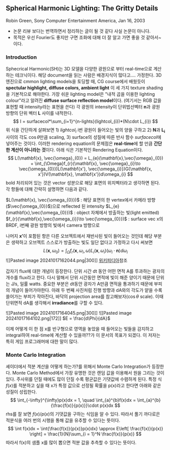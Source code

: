 
## Spherical Harmonic Lighting: The Gritty Details
Robin Green, Sony Computer Entertainment America, Jan 16, 2003

- 논문 리뷰 보다는 번역하면서 정리하는 글이 될 것 같다 사실 논문이 아니다.
- 목적은 우선 Fourier도 좋지만 구면 조화에 대해 더 잘 알고 가면 좋을 것 같아서~이다.

### Introduction

Sphecrical Harmonic(SH)는 3D 모델을 다양한 광원으로 부터 real-time으로 계산하는 테크닉이다. 해당 document을 읽는 사람은 배경지식이 많다고.... 가정한다. 3D 엔진으로 cmmon lighting models을 토딩할 때, CG course에서 배웠듯이 **spectular highlight, diffuse colors, ambient light** 이 세 가지 texture shading을 기본적으로 해야한다. 가장 쉬운 lighting model은 "내적 곱을 이용한 lighting colour"라고 알려진 **diffuse surface reflection model**이다. (여기서는 RGB 값을 표현할 때 intensity라는 표현을 쓴다) 각 광원의 intensity이 단위법선벡터 $\mathbf{n}$과 광원 방향의 단위 벡터 $\mathbf{L}$ 사이를 내적한다.
$$
I = surfacecol*\sum_{i=1}^{n-lights}(lightcol_{i})*(N\cdot L_{i})
$$
위 식을 간단하게 살펴보면 1) $lightcol_{i}$ i번 광원이 들어오는 빛의 양을 구하고 2) $\mathbf{N}$과 $\mathbf{L_{i}}$ 사이의 각도 $\cos \theta$만큼 scaling, 3) surface의 성질에 따른 반사 함수 $surfacecol$에 넣어주는 것이다. 이러한 rendering equation의 문제점은 **real-time**에 할 만큼 **간단한 계산이 아니라는 것**이다. 아래 식은 기본적인 Rendering Equation이다.
$$
L(\mathbf{x}, \vec{\omega}_{0}) = L_{e}(\mathbf{x},\vec{\omega}_{0}) + \int_{\Omega}f_{r}(\mathbf{x}, \vec{\omega}_{i}\to \vec{\omega_{0}})L(\mathbf{x'}, \vec{\omega_{i}})G(\mathbf{x, x'})V(\mathbf{x}, \mathbf{x'})d\omega_{i}
$$
bold 처리되어 있는 것은 vector 성분으로 해당 표면의 위치벡터라고 생각하면 된다. 각 항들에 대해 간략히 설명하면 다음과 같다.

$L(\mathbf{x}, \vec{\omega_{0}})$ : 해당 표면의 한 vertex에서 카메라 방향($\vec{\omega_{0}}$)으로 reflected 된 intensity
$L_{e}(\mathbf{x},\vec{\omega_{0}})$ : object 자체에서 방출하는 빛(light emitted)
$f_{r}(\mathbf{x},\vec{\omega_{i}}\to \vec{\omega_{0}})$ : surface vec x의 BRDF, i번째 광원 방향의 빛에서 camera 방향으로

나머지 $\mathbf{x'}$이 포함된 항은 다른 오브젝트에서 재반사된 빛이 들어오는 것인데 해당 부분은 생략하고 오브젝트 스스로가 방출하는 빛도 일단 없다고 가정하고 다시 써보면
$$
L(\mathbf{x}, {\omega}_{0}) = \int_{\Omega}f_{r}(\mathbf{x},\omega_{i},\omega)L_{i}(\mathbf{x},\omega_{i})(\omega_{i}\cdot \mathbf{n})d\omega_{i}
$$
![[Pasted image 20241017162044.png|300]] [위키피디아](https://en.wikipedia.org/wiki/Rendering_equation)참조

갑자기 flux에 대한 개념이 등장한다. 단위 시간 dt 동안 어떤 면적 A를 투과하는 광자의 개수를 flux라고 한다. 다시 말해서 단위 시간동안 면적에 빛이 해준 양이기 때문에 단위는 J/s, 일률 watts.  중요한 부분은 dt동안 광자가 A만큼 면적을 통과하기 때문에 부피의 개념이 들어가야한다. 아래 두 번째 사진처럼 진행 방향과 dA와의 각도가 얕을 수록  쓸어가는 부피가 작아진다, 바닥의 projection area를 참고해보자($\cos \theta$ scale). 이때 단위면적 dA를 생각해서 **irradiance**를 구할 수 있다.

![[Pasted image 20241017164045.png|300]]   ![[Pasted image 20241017164102.png|172]]    $E = \frac{d\Phi}{dA}$

이제 어떻게 이 한 점 x를 반구형으로 영역을 놓았을 때 들어오는 빛들을 감지하고 integral하여 real-time에 계산할 수 있을까??가 이 문서의 목표가 되겠다. 이 저자는 특히 게임 프로그래머에 대한 말이 많다.

### Monte Carlo Integration

셰이더에서 적분 계산을 어떻게 하는가?를 위해서 Monte Carlo Integration가 등장한다. Monte Carlo Method에서 가장 유명한 것은 랜덤 값을 이용해서 원을 그리는 것이 있다. 주사위를 던질 때에도 많이 던질 수록 평균값은 기댓값에 수렴하게 된다. 특정 식 $f(x)$를 적분하고 싶을 때 x가 특정 값으로 선정될 확률을 p(x)라고 한다면 아래와 같은 성질이 성립한다.
$$
\int_{-\infty}^{\infty}p(x)dx = 1, \quad \int_{a}^{b}f(x)dx = \int_{a}^{b} {\frac{f(x)}{p(x)}}\cdot p(x)dx
$$
rhs를 잘 보면 $f(x)/p(x)$의 기댓값을 구하는 식임을 알 수 있다. 따라서 풀기 까다로은 적분식을 여러 번의 시행을 통해 값을 유추할 수 있다는 뜻이다.
$$
\int f(x)dx = \int{\frac{f(x)}{p(x)}p(x)dx}  \approx E\left[ \frac{f(x)}{p(x)} \right] = \frac{1}{N}\sum_{i = 1}^N \frac{f(x)}{p(x)}
$$
따라서 f(x)의 샘플 x를 많이 뽑으면 적분 값을 추측할 수 있다는 뜻이다.